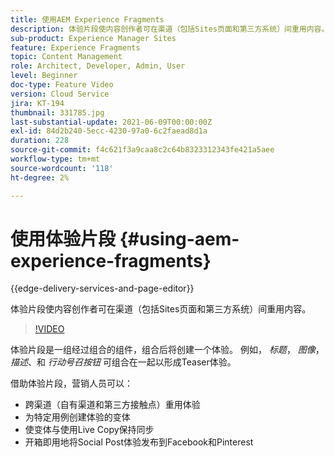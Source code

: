 ```yaml
---
title: 使用AEM Experience Fragments
description: 体验片段使内容创作者可在渠道（包括Sites页面和第三方系统）间重用内容。
sub-product: Experience Manager Sites
feature: Experience Fragments
topic: Content Management
role: Architect, Developer, Admin, User
level: Beginner
doc-type: Feature Video
version: Cloud Service
jira: KT-194
thumbnail: 331785.jpg
last-substantial-update: 2021-06-09T00:00:00Z
exl-id: 84d2b240-5ecc-4230-97a0-6c2faead8d1a
duration: 228
source-git-commit: f4c621f3a9caa8c2c64b8323312343fe421a5aee
workflow-type: tm+mt
source-wordcount: '118'
ht-degree: 2%

---
```


# 使用体验片段 {#using-aem-experience-fragments}

{{edge-delivery-services-and-page-editor}}

体验片段使内容创作者可在渠道（包括Sites页面和第三方系统）间重用内容。

>[!VIDEO](https://video.tv.adobe.com/v/331785?quality=12&learn=on)

体验片段是一组经过组合的组件，组合后将创建一个体验。 例如， *标题*， *图像*， *描述*、和 *行动号召按钮* 可组合在一起以形成Teaser体验。

借助体验片段，营销人员可以：

* 跨渠道（自有渠道和第三方接触点）重用体验
* 为特定用例创建体验的变体
* 使变体与使用Live Copy保持同步
* 开箱即用地将Social Post体验发布到Facebook和Pinterest

